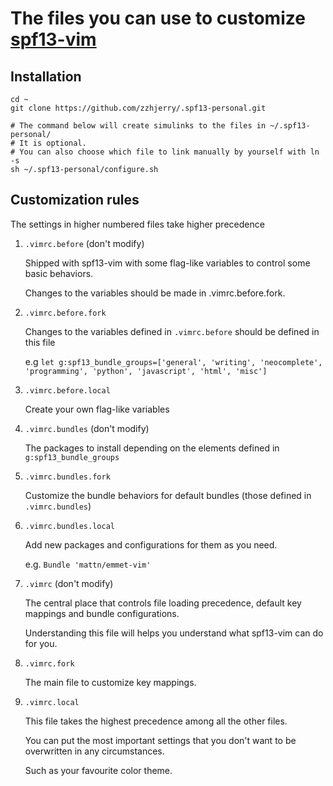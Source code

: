 # The files you can use to customize [spf13-vim](https://github.com/spf13/spf13-vim)

## Installation

```
cd ~
git clone https://github.com/zzhjerry/.spf13-personal.git

# The command below will create simulinks to the files in ~/.spf13-personal/
# It is optional.
# You can also choose which file to link manually by yourself with ln -s
sh ~/.spf13-personal/configure.sh
```

## Customization rules

The settings in higher numbered files take higher precedence

1. `.vimrc.before` (don't modify)

    Shipped with spf13-vim with some flag-like variables to control some basic behaviors.

    Changes to the variables should be made in .vimrc.before.fork.

2. `.vimrc.before.fork`

    Changes to the variables defined in `.vimrc.before` should be defined in this file

    e.g `let g:spf13_bundle_groups=['general', 'writing', 'neocomplete', 'programming', 'python', 'javascript', 'html', 'misc']`

3. `.vimrc.before.local`

    Create your own flag-like variables

4. `.vimrc.bundles` (don't modify)

    The packages to install depending on the elements defined in `g:spf13_bundle_groups`

5. `.vimrc.bundles.fork`

    Customize the bundle behaviors for default bundles (those defined in `.vimrc.bundles`)

6. `.vimrc.bundles.local`

    Add new packages and configurations for them as you need.

    e.g. `Bundle 'mattn/emmet-vim'`

7. `.vimrc` (don't modify)

    The central place that controls file loading precedence, default key mappings and bundle configurations.

    Understanding this file will helps you understand what spf13-vim can do for you.

8. `.vimrc.fork`

    The main file to customize key mappings.

9. `.vimrc.local`

    This file takes the highest precedence among all the other files.

    You can put the most important settings that you don't want to be overwritten in any circumstances.

    Such as your favourite color theme.
